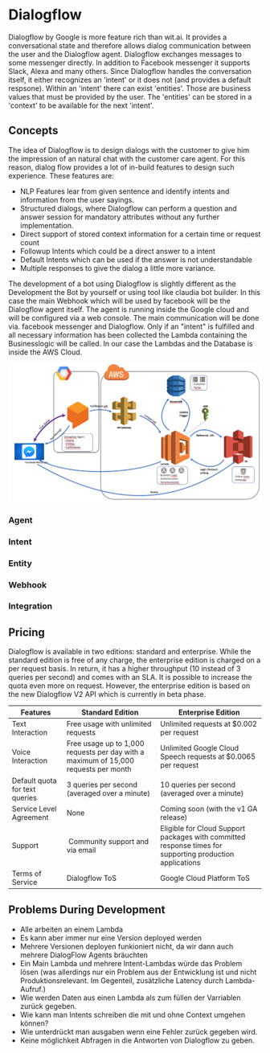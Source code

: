 # Dialogflow

Dialogflow by Google is more feature rich than wit.ai. It provides a conversational state and therefore allows dialog communication between the user and the Dialogflow agent. Dialogflow exchanges messages to some messenger directly. In addition to Facebook messenger it supports Slack, Alexa and many others. Since Dialogflow handles the conversation itself, it either recognizes an 'intent' or it does not (and provides a default respsone). Within an 'intent' there can exist 'entities'. Those are business values that must be provided by the user. The 'entities' can be stored in a 'context' to be available for the next 'intent'.

## Concepts

The idea of Dialogflow is to design dialogs with the customer to give him the impression of an natural chat with the customer care agent.
For this reason, dialog flow provides a lot of in-build features to design such experience. These features are:

* NLP Features lear from given sentence and identify intents and information from the user sayings.
* Structured dialogs, where Dialogflow can perform a question and answer session for mandatory attributes without any further implementation.
* Direct support of stored context information for a certain time or request count
* Followup Intents which could be a direct answer to a intent
* Default Intents which can be used if the answer is not understandable
* Multiple responses to give the dialog a little more variance.

The development of a bot using Dialogflow is slightly different as the Development the Bot by yourself or using tool like claudia bot builder.
In this case the main Webhook which will be used by facebook will be the Dialogflow agent itself. The agent is running inside the Google cloud and will be configured via a web console.
The main communication will be done via. facebook messenger and Dialogflow. Only if an "intent" is fulfilled and all necessary information has been collected the Lambda containing the
Businesslogic will be called. In our case the Lambdas and the Database is inside the AWS Cloud.



![Dialogflow Archithekture](Dialogflow%20Archithekture.png)


### Agent

### Intent

### Entity

### Webhook

### Integration

## Pricing

Dialogflow is available in two editions: standard and enterprise. While the standard edition is free of any charge, the enterprise edition is charged on a per request basis. In return, it has a higher throughput (10 instead of 3 queries per second) and comes with an SLA. It is possible to increase the quota even more on request. However, the enterprise edition is based on the new Dialogflow V2 API which is currently in beta phase.

| Features | Standard Edition | Enterprise Edition |
| --- | --- | --- |
| Text Interaction | Free usage with unlimited requests | Unlimited requests at $0.002 per request |
| Voice Interaction | Free usage up to 1,000 requests per day with a maximum of 15,000 requests per month | Unlimited Google Cloud Speech requests at $0.0065 per request |
| Default quota for text queries | 3 queries per second (averaged over a minute) |10 queries per second (averaged over a minute) |
|Service Level Agreement | None | Coming soon (with the v1 GA release) |
| Support | Community support and via email | Eligible for Cloud Support packages with committed response times for supporting production applications |
| Terms of Service | Dialogflow ToS | Google Cloud Platform ToS |

## Problems During Development

 - Alle arbeiten an einem Lambda
 - Es kann aber immer nur eine Version deployed werden
 - Mehrere Versionen deployen funkioniert nicht, da wir dann auch mehrere DialogFlow Agents bräuchten
 - Ein Main Lambda und mehrere Intent-Lambdas würde das Problem lösen (was allerdings nur ein Problem aus der Entwicklung ist und nicht Produktionsrelevant. Im Gegenteil, zusätzliche Latency durch Lambda-Aufruf.)
 - Wie werden Daten aus einen Lambda als zum füllen der Varriablen zurück gegeben.
 - Wie kann man Intents schreiben die mit und ohne Context umgehen können?
 - Wie unterdrückt man ausgaben wenn eine Fehler zurück gegeben wird.
 - Keine möglichkeit Abfragen in die Antworten von Dialogflow zu geben.
